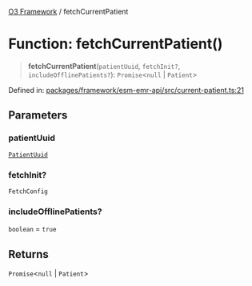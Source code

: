 [O3 Framework](../API.md) / fetchCurrentPatient

# Function: fetchCurrentPatient()

> **fetchCurrentPatient**(`patientUuid`, `fetchInit?`, `includeOfflinePatients?`): `Promise`\<`null` \| `Patient`\>

Defined in: [packages/framework/esm-emr-api/src/current-patient.ts:21](https://github.com/its-kios09/openmrs-esm-core/blob/main/packages/framework/esm-emr-api/src/current-patient.ts#L21)

## Parameters

### patientUuid

[`PatientUuid`](../type-aliases/PatientUuid.md)

### fetchInit?

`FetchConfig`

### includeOfflinePatients?

`boolean` = `true`

## Returns

`Promise`\<`null` \| `Patient`\>

